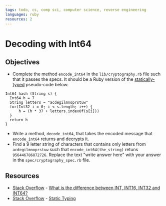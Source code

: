 ```yaml
---
tags: todo, cs, comp sci, computer science, reverse engineering
languages: ruby
resources: 2
---
```

# Decoding with Int64 

## Objectives

* Complete the method `encode_int64` in the `lib/cryptography.rb` file such that it passes the specs. It should be a Ruby version of the [statically-typed](http://stackoverflow.com/a/1517670/2890716) pseudo-code below:
```
Int64 hash (String s) {
  Int64 h = 7
  String letters = "acdegilmnoprstuw"
  for(Int32 i = 0; i < s.length; i++) {
      h = (h * 37 + letters.indexOf(s[i]))
  }
  return h
}
```
* Write a method, `decode_int64`, that takes the encoded message that `encode_int64` returns and decrypts it.
* Find a 9 letter string of characters that contains only letters from `acdegilmnoprstuw` such that `encode_int64(the_string)` retuns `956446786872726`. Replace the text "write answer here" with your answer in the `spec/cryptography_spec.rb` file.

## Resources
* [Stack Overflow](http://stackoverflow.com) - [What is the difference between INT, INT16, INT32 and INT64?](http://stackoverflow.com/q/9696660/2890716)
* [Stack Overflow](http://stackoverflow.com) - [Static Typing](http://stackoverflow.com/a/1517670/2890716)
